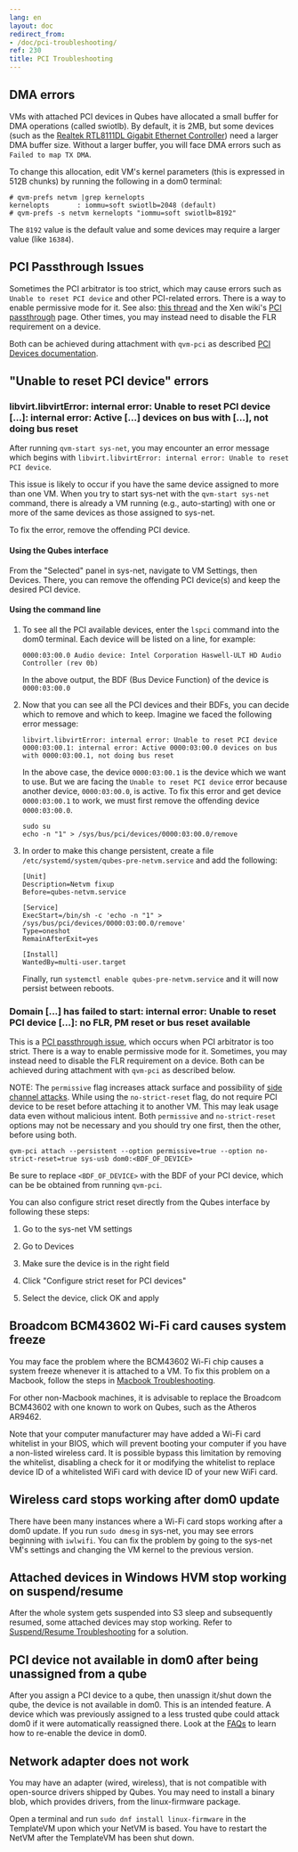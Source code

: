 ```yaml
---
lang: en
layout: doc
redirect_from:
- /doc/pci-troubleshooting/
ref: 230
title: PCI Troubleshooting
---
```



## DMA errors

VMs with attached PCI devices in Qubes have allocated a small buffer for DMA operations (called swiotlb).
By default, it is 2MB, but some devices (such as the [Realtek RTL8111DL Gigabit Ethernet Controller](https://groups.google.com/group/qubes-devel/browse_thread/thread/631c4a3a9d1186e3)) need a larger DMA buffer size.
Without a larger buffer, you will face DMA errors such as `Failed to map TX DMA`.

To change this allocation, edit VM's kernel parameters (this is expressed in 512B chunks) by running the following in a dom0 terminal:

```
# qvm-prefs netvm |grep kernelopts
kernelopts       : iommu=soft swiotlb=2048 (default)
# qvm-prefs -s netvm kernelopts "iommu=soft swiotlb=8192"
```

The `8192` value is the default value and some devices may require a larger value (like `16384`).

## PCI Passthrough Issues

Sometimes the PCI arbitrator is too strict, which may cause errors such as `Unable to reset PCI device` and other PCI-related errors.
There is a way to enable permissive mode for it.
See also: [this thread](https://groups.google.com/forum/#!topic/qubes-users/Fs94QAc3vQI) and the Xen wiki's [PCI passthrough](https://wiki.xen.org/wiki/Xen_PCI_Passthrough) page.
Other times, you may instead need to disable the FLR requirement on a device.

Both can be achieved during attachment with `qvm-pci` as described [PCI Devices documentation](/doc/pci-devices/#additional-attach-options).

## "Unable to reset PCI device" errors

### libvirt.libvirtError: internal error: Unable to reset PCI device [...]: internal error: Active [...] devices on bus with [...], not doing bus reset

After running `qvm-start sys-net`, you may encounter an error message which begins with `libvirt.libvirtError: internal error: Unable to reset PCI device`.

This issue is likely to occur if you have the same device assigned to more than one
VM.
When you try to start sys-net with the `qvm-start sys-net` command, there is already a VM running (e.g., auto-starting) with one or more of the same devices as those assigned to sys-net.

To fix the error, remove the offending PCI device.

#### Using the Qubes interface

From the "Selected" panel in sys-net, navigate to VM Settings, then Devices. There, you can remove the offending PCI device(s) and keep the desired PCI device.

#### Using the command line

1. To see all the PCI available devices, enter the `lspci` command into the dom0 terminal. Each device will be listed on a line, for example:

    ~~~
    0000:03:00.0 Audio device: Intel Corporation Haswell-ULT HD Audio Controller (rev 0b)
    ~~~

    In the above output, the BDF (Bus Device Function) of the device is `0000:03:00.0`

2. Now that you can see all the PCI devices and their BDFs, you can decide which to remove and which to keep.
Imagine we faced the following error message:

    ~~~
    libvirt.libvirtError: internal error: Unable to reset PCI device 0000:03:00.1: internal error: Active 0000:03:00.0 devices on bus with 0000:03:00.1, not doing bus reset
    ~~~

    In the above case, the device `0000:03:00.1` is the device which we want to use. But we are facing the `Unable to reset PCI device` error because another device, `0000:03:00.0`, is active.
    To fix this error and get device `0000:03:00.1` to work, we must first remove the offending device `0000:03:00.0`.

    ~~~
    sudo su
    echo -n "1" > /sys/bus/pci/devices/0000:03:00.0/remove
    ~~~

3. In order to make this change persistent, create a file `/etc/systemd/system/qubes-pre-netvm.service` and add the following:

    ~~~
    [Unit]
    Description=Netvm fixup
    Before=qubes-netvm.service

    [Service]
    ExecStart=/bin/sh -c 'echo -n "1" > /sys/bus/pci/devices/0000:03:00.0/remove'
    Type=oneshot
    RemainAfterExit=yes

    [Install]
    WantedBy=multi-user.target
    ~~~

    Finally, run `systemctl enable qubes-pre-netvm.service` and it will now persist between reboots.

### Domain [...] has failed to start: internal error: Unable to reset PCI device [...]: no FLR, PM reset or bus reset available

This is a [PCI passthrough issue](/doc/pci-troubleshooting/#pci-passthrough-issues), which occurs when PCI arbitrator is too strict.
There is a way to enable permissive mode for it.
Sometimes, you may instead need to disable the FLR requirement on a device.
Both can be achieved during attachment with `qvm-pci` as described below.

NOTE: The `permissive` flag increases attack surface and possibility of [side channel attacks](https://en.wikipedia.org/wiki/Side-channel_attack).
While using the `no-strict-reset` flag, do not require PCI device to be reset before attaching it to another VM. This may leak usage data even without malicious intent. Both `permissive` and `no-strict-reset` options may not be necessary and you should try one first, then the other, before using both.

~~~
qvm-pci attach --persistent --option permissive=true --option no-strict-reset=true sys-usb dom0:<BDF_OF_DEVICE>
~~~

Be sure to replace `<BDF_OF_DEVICE>` with the BDF of your PCI device, which can be be obtained from running `qvm-pci`.

You can also configure strict reset directly from the Qubes interface by following these steps:

1. Go to the sys-net VM settings

2. Go to Devices

3. Make sure the device is in the right field

4. Click "Configure strict reset for PCI devices"

5. Select the device, click OK and apply

## Broadcom BCM43602 Wi-Fi card causes system freeze

You may face the problem where the BCM43602 Wi-Fi chip causes a system freeze whenever it is attached to a VM. To fix this problem on a Macbook, follow the steps in [Macbook Troubleshooting](https://github.com/Qubes-Community/Contents/blob/master/docs/troubleshooting/macbook-troubleshooting.md#system-freezes-after-attaching-broadcom-bcm43602-wi-fi-card).

For other non-Macbook machines, it is advisable to replace the Broadcom BCM43602 with one known to work on Qubes, such as the Atheros AR9462.

Note that your computer manufacturer may have added a Wi-Fi card whitelist in your BIOS, which will prevent booting your computer if you have a non-listed wireless card.
It is possible bypass this limitation by removing the whitelist, disabling a check for it or modifying the whitelist to replace device ID of a whitelisted WiFi card with device ID of your new WiFi card.

## Wireless card stops working after dom0 update

There have been many instances where a Wi-Fi card stops working after a dom0 update.
If you run `sudo dmesg` in sys-net, you may see errors beginning with `iwlwifi`.
You can fix the problem by going to the sys-net VM's settings and changing the VM kernel to the previous version.

## Attached devices in Windows HVM stop working on suspend/resume

After the whole system gets suspended into S3 sleep and subsequently resumed, some attached devices may stop working.
Refer to [Suspend/Resume Troubleshooting](/doc/suspend-resume-troubleshooting/#attached-devices-in-windows-hvm-stop-working-on-suspendresume) for a solution.

## PCI device not available in dom0 after being unassigned from a qube

After you assign a PCI device to a qube, then unassign it/shut down the qube, the device is not available in dom0.
This is an intended feature.
A device which was previously assigned to a less trusted qube could attack dom0 if it were automatically reassigned there.
Look at the [FAQs](/faq/#i-assigned-a-pci-device-to-a-qube-then-unassigned-itshut-down-the-qube-why-isnt-the-device-available-in-dom0) to learn how to re-enable the device in dom0.

## Network adapter does not work

You may have an adapter (wired, wireless), that is not compatible with open-source drivers shipped by Qubes.
You may need to install a binary blob, which provides drivers, from the linux-firmware package.

Open a terminal and run `sudo dnf install linux-firmware` in the TemplateVM upon which your NetVM is based.
You have to restart the NetVM after the TemplateVM has been shut down.
